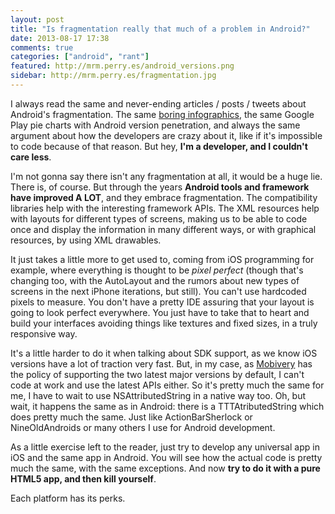 ```yaml
---
layout: post
title: "Is fragmentation really that much of a problem in Android?"
date: 2013-08-17 17:38
comments: true
categories: ["android", "rant"]
featured: http://mrm.perry.es/android_versions.png
sidebar: http://mrm.perry.es/fragmentation.jpg
---
```


I always read the same and never-ending articles / posts / tweets about Android's fragmentation. The same [boring infographics](http://opensignal.com/reports/fragmentation.php), the same Google Play pie charts with Android version penetration, and always the same argument about how the developers are crazy about it, like if it's impossible to code because of that reason. But hey, **I'm a developer, and I couldn't care less**.

I'm not gonna say there isn't any fragmentation at all, it would be a huge lie. There is, of course. But through the years **Android tools and framework have improved A LOT**, and they embrace fragmentation. The compatibility libraries help with the interesting framework APIs. The XML resources help with layouts for different types of screens, making us to be able to code once and display the information in many different ways, or with   graphical resources, by using XML drawables.

It just takes a little more to get used to, coming from iOS programming for example, where everything is thought to be *pixel perfect* (though that's changing too, with the AutoLayout and the rumors about new types of screens in the next iPhone iterations, but still). You can't use hardcoded pixels to measure. You don't have a pretty IDE assuring that your layout is going to look perfect everywhere. You just have to take that to heart and build your interfaces avoiding things like textures and fixed sizes, in a truly responsive way. 

It's a little harder to do it when talking about SDK support, as we know iOS versions have a lot of traction very fast. But, in my case, as [Mobivery](http://www.mobivery.com) has the policy of supporting the two latest major versions by default, I can't  code at work and use the latest APIs either. So it's pretty much the same for me, I have to wait to use NSAttributedString in a native way too. Oh, but wait, it happens the same as in Android: there is a TTTAtributedString which does pretty much the same. Just like ActionBarSherlock or NineOldAndroids or many others I use for Android development. 

As a little exercise left to the reader, just try to develop any universal app in iOS and the same app in Android. You will see how the actual code is pretty much the same, with the same exceptions. And now **try to do it with a pure HTML5 app, and then kill yourself**. 

Each platform has its perks. 